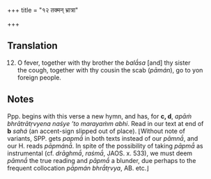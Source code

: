+++
title = "१२ तक्मन् भ्रात्रा"

+++
## Translation
12. O fever, together with thy brother the *balā́sa* \[and\] thy sister  
the cough, together with thy cousin the scab (*pāmán*), go to yon  
foreign people.

## Notes
Ppp. begins with this verse a new hymn, and has, for **c, d**, *apāṁ  
bhrātrātṛvyena naśye ’to marayaṁm abhi*. Read in our text at end of  
**b** *sahá* (an accent-sign slipped out of place). ⌊Without note of  
variants, SPP. gets *papmā́* in both texts instead of our *pāmnā́*, and  
our H. reads *pāpmánā́*. In spite of the possibility of taking *pāpmā́* as  
instrumental (cf. *drāghmā́*, *raśmā́*, JAOS. x. 533), we must deem  
*pāmnā́* the true reading and *pāpmā́* a blunder, due perhaps to the  
frequent collocation *pāpmán bhrā́tṛvya*, AB. etc.⌋
